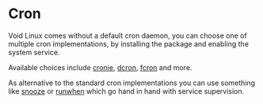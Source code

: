 # Cron

Void Linux comes without a default cron daemon, you can choose one of
multiple cron implementations, by installing the package and enabling
the system service.

Available choices include
[cronie](https://github.com/cronie-crond/cronie/),
[dcron](http://www.jimpryor.net/linux/dcron.html),
[fcron](http://fcron.free.fr/) and more.

As alternative to the standard cron implementations you can use something like
[snooze](https://github.com/chneukirchen/snooze) or
[runwhen](http://code.dogmap.org/runwhen/) which go hand in hand with
service supervision.


